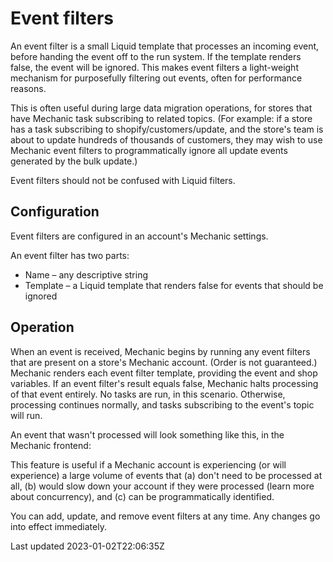 # Event filters

An event filter is a small Liquid template that processes an incoming event, before handing the event off to the run system. If the template renders false, the event will be ignored. This makes event filters a light-weight mechanism for purposefully filtering out events, often for performance reasons.

This is often useful during large data migration operations, for stores that have Mechanic task subscribing to related topics. (For example: if a store has a task subscribing to shopify/customers/update, and the store's team is about to update hundreds of thousands of customers, they may wish to use Mechanic event filters to programmatically ignore all update events generated by the bulk update.)

Event filters should not be confused with Liquid filters.

## Configuration

Event filters are configured in an account's Mechanic settings.

An event filter has two parts:

- Name – any descriptive string
- Template – a Liquid template that renders false for events that should be ignored

## Operation

When an event is received, Mechanic begins by running any event filters that are present on a store's Mechanic account. (Order is not guaranteed.) Mechanic renders each event filter template, providing the event and shop variables. If an event filter's result equals false, Mechanic halts processing of that event entirely. No tasks are run, in this scenario. Otherwise, processing continues normally, and tasks subscribing to the event's topic will run.

An event that wasn't processed will look something like this, in the Mechanic frontend:

This feature is useful if a Mechanic account is experiencing (or will experience) a large volume of events that (a) don't need to be processed at all, (b) would slow down your account if they were processed (learn more about concurrency), and (c) can be programmatically identified.

You can add, update, and remove event filters at any time. Any changes go into effect immediately.

Last updated 2023-01-02T22:06:35Z